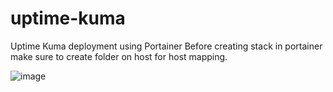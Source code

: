 # uptime-kuma
Uptime Kuma deployment using Portainer
Before creating stack in portainer make sure to create folder on host for host mapping. 


![image](https://github.com/user-attachments/assets/12efb98e-a2b8-444b-8e01-46297e8bd394)

